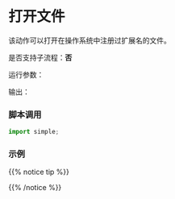 # 打开文件 
该动作可以打开在操作系统中注册过扩展名的文件。



是否支持子流程：**否**

运行参数：



输出：



### 脚本调用

```python
import simple;

```

### 示例


{{% notice tip %}}

{{% /notice %}}

